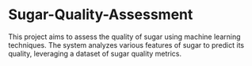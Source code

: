 # Sugar-Quality-Assessment
This project aims to assess the quality of sugar using machine learning techniques. The system analyzes various features of sugar to predict its quality, leveraging a dataset of sugar quality metrics.
